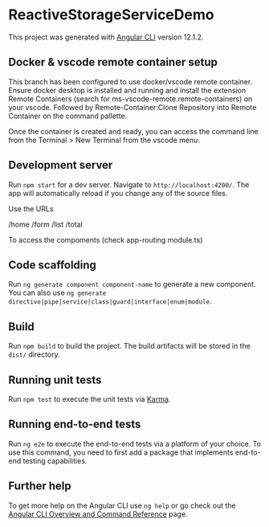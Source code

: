 # ReactiveStorageServiceDemo

This project was generated with [Angular CLI](https://github.com/angular/angular-cli) version 12.1.2.

## Docker & vscode remote container setup

This branch has been configured to use docker/vscode remote container. Ensure docker desktop is installed and running and install the extension Remote Containers (search for ms-vscode-remote.remote-containers) on your vscode. Followed by Remote-Container:Clone Repository into Remote Container on the command pallette.

Once the container is created and ready, you can access the command line from the Terminal > New Terminal from the vscode menu.

## Development server

Run `npm start` for a dev server. Navigate to `http://localhost:4200/`. The app will automatically reload if you change any of the source files. 

Use the URLs 

/home
/form
/list
/total

To access the compoments (check app-routing module.ts)

## Code scaffolding

Run `ng generate component component-name` to generate a new component. You can also use `ng generate directive|pipe|service|class|guard|interface|enum|module`.

## Build

Run `npm build` to build the project. The build artifacts will be stored in the `dist/` directory.

## Running unit tests

Run `npm test` to execute the unit tests via [Karma](https://karma-runner.github.io).

## Running end-to-end tests

Run `ng e2e` to execute the end-to-end tests via a platform of your choice. To use this command, you need to first add a package that implements end-to-end testing capabilities.

## Further help

To get more help on the Angular CLI use `ng help` or go check out the [Angular CLI Overview and Command Reference](https://angular.io/cli) page.
